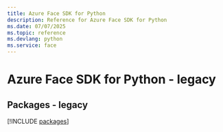 ```yaml
---
title: Azure Face SDK for Python
description: Reference for Azure Face SDK for Python
ms.date: 07/07/2025
ms.topic: reference
ms.devlang: python
ms.service: face
---
```

# Azure Face SDK for Python - legacy
## Packages - legacy
[!INCLUDE [packages](face-index.md)]